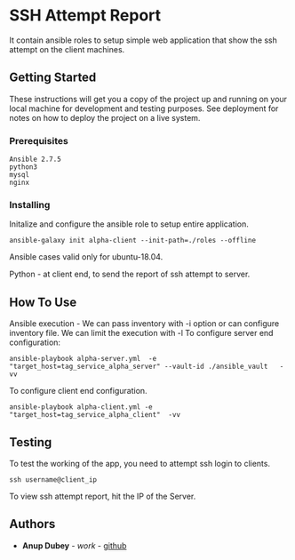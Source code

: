 # SSH Attempt Report

It contain ansible roles to setup simple web application that show the ssh attempt on the client machines.
## Getting Started

These instructions will get you a copy of the project up and running on your local machine for development and testing purposes. See deployment for notes on how to deploy the project on a live system.

### Prerequisites

```
Ansible 2.7.5
python3
mysql
nginx
```

### Installing

Initalize and configure the ansible role to setup entire application.
```
ansible-galaxy init alpha-client --init-path=./roles --offline

```
Ansible cases valid only for ubuntu-18.04.

Python - at client end, to send the report of ssh attempt to server.

## How To Use

Ansible execution - We can pass inventory with -i option or can configure inventory file. We can limit the execution with -l
To configure server end configuration:

```
ansible-playbook alpha-server.yml  -e "target_host=tag_service_alpha_server" --vault-id ./ansible_vault   -vv
```

To configure client end configuration.

```
ansible-playbook alpha-client.yml -e "target_host=tag_service_alpha_client"  -vv
```


## Testing

To test the working of the app, you need to attempt ssh login to clients.

```
ssh username@client_ip
```

To view ssh attempt report, hit the IP of the Server.

## Authors

* **Anup Dubey** - *work* - [github](https://github.com/anup1384)

